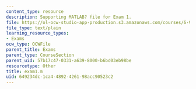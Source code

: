 ```yaml
---
content_type: resource
description: Supporting MATLAB? file for Exam 1.
file: https://ol-ocw-studio-app-production.s3.amazonaws.com/courses/6-973-communication-system-design-spring-2006/649234dc1ca44892426198acc90523c2_exam1.m
file_type: text/plain
learning_resource_types:
- Exams
ocw_type: OCWFile
parent_title: Exams
parent_type: CourseSection
parent_uid: 57b17c47-0331-a639-8000-b6bd03eb98be
resourcetype: Other
title: exam1.m
uid: 649234dc-1ca4-4892-4261-98acc90523c2
---
```

